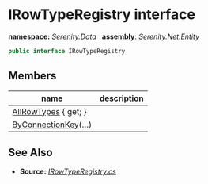 # IRowTypeRegistry interface
**namespace:** *[Serenity.Data](../README.md#serenity.data-namespace)*   **assembly**: *[Serenity.Net.Entity](../README.md)*

```csharp
public interface IRowTypeRegistry
```

## Members

| name | description |
| --- | --- |
| [AllRowTypes](IRowTypeRegistry/AllRowTypes.md) { get; } |  |
| [ByConnectionKey](IRowTypeRegistry/ByConnectionKey.md)(…) |  |

## See Also

* **Source:** *[IRowTypeRegistry.cs](https://github.com/serenity-is/Serenity/blob/master/src/Serenity.Net.Entity/Row/IRowTypeRegistry.cs)*